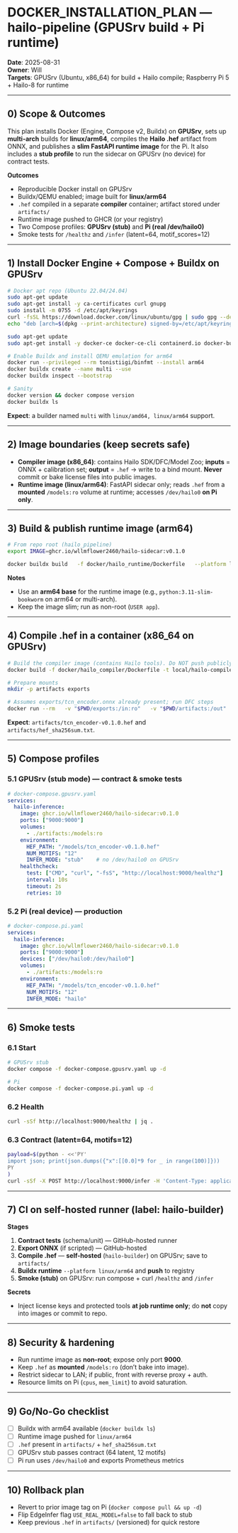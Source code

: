 # DOCKER_INSTALLATION_PLAN — hailo-pipeline (GPUSrv build + Pi runtime)

**Date**: 2025-08-31  
**Owner**: Will  
**Targets**: GPUSrv (Ubuntu, x86_64) for build + Hailo compile; Raspberry Pi 5 + Hailo-8 for runtime

---

## 0) Scope & Outcomes

This plan installs Docker (Engine, Compose v2, Buildx) on **GPUSrv**, sets up **multi-arch** builds for **linux/arm64**, compiles the **Hailo .hef** artifact from ONNX, and publishes a **slim FastAPI runtime image** for the Pi. It also includes a **stub profile** to run the sidecar on GPUSrv (no device) for contract tests.

**Outcomes**
- Reproducible Docker install on GPUSrv
- Buildx/QEMU enabled; image built for **linux/arm64**
- `.hef` compiled in a separate **compiler** container; artifact stored under `artifacts/`
- Runtime image pushed to GHCR (or your registry)
- Two Compose profiles: **GPUSrv (stub)** and **Pi (real /dev/hailo0)**
- Smoke tests for `/healthz` and `/infer` (latent=64, motif_scores=12)

---

## 1) Install Docker Engine + Compose + Buildx on GPUSrv

```bash
# Docker apt repo (Ubuntu 22.04/24.04)
sudo apt-get update
sudo apt-get install -y ca-certificates curl gnupg
sudo install -m 0755 -d /etc/apt/keyrings
curl -fsSL https://download.docker.com/linux/ubuntu/gpg | sudo gpg --dearmor -o /etc/apt/keyrings/docker.gpg
echo "deb [arch=$(dpkg --print-architecture) signed-by=/etc/apt/keyrings/docker.gpg] https://download.docker.com/linux/ubuntu $(. /etc/os-release; echo $VERSION_CODENAME) stable" | sudo tee /etc/apt/sources.list.d/docker.list > /dev/null

sudo apt-get update
sudo apt-get install -y docker-ce docker-ce-cli containerd.io docker-buildx-plugin docker-compose-plugin

# Enable Buildx and install QEMU emulation for arm64
docker run --privileged --rm tonistiigi/binfmt --install arm64
docker buildx create --name multi --use
docker buildx inspect --bootstrap

# Sanity
docker version && docker compose version
docker buildx ls
```

**Expect**: a builder named `multi` with `linux/amd64, linux/arm64` support.

---

## 2) Image boundaries (keep secrets safe)

- **Compiler image (x86_64)**: contains Hailo SDK/DFC/Model Zoo; **inputs** = ONNX + calibration set; **output** = `.hef` → write to a bind mount. **Never** commit or bake license files into public images.
- **Runtime image (linux/arm64)**: FastAPI sidecar only; reads `.hef` from a **mounted** `/models:ro` volume at runtime; accesses `/dev/hailo0` **on Pi only**.

---

## 3) Build & publish runtime image (arm64)

```bash
# From repo root (hailo_pipeline)
export IMAGE=ghcr.io/wllmflower2460/hailo-sidecar:v0.1.0

docker buildx build   -f docker/hailo_runtime/Dockerfile   --platform linux/arm64   -t $IMAGE   --push .
```

**Notes**
- Use an **arm64 base** for the runtime image (e.g., `python:3.11-slim-bookworm` on arm64 or multi-arch).
- Keep the image slim; run as non-root (`USER app`).

---

## 4) Compile .hef in a container (x86_64 on GPUSrv)

```bash
# Build the compiler image (contains Hailo tools). Do NOT push publicly.
docker build -f docker/hailo_compiler/Dockerfile -t local/hailo-compiler:x86_64 .

# Prepare mounts
mkdir -p artifacts exports

# Assumes exports/tcn_encoder.onnx already present; run DFC steps
docker run --rm   -v "$PWD/exports:/in:ro"   -v "$PWD/artifacts:/out"   local/hailo-compiler:x86_64   bash -lc 'set -euo pipefail;     cp /in/tcn_encoder.onnx .;     hailomz parse --model hailo_models/tcn_encoder.yaml;     hailomz optimize --model hailo_models/tcn_encoder.yaml;     hailomz compile --model hailo_models/tcn_encoder.yaml;     mv *.hef /out/ && cd /out && sha256sum *.hef > hef_sha256sum.txt && ls -lh'
```

**Expect**: `artifacts/tcn_encoder-v0.1.0.hef` and `artifacts/hef_sha256sum.txt`.

---

## 5) Compose profiles

### 5.1 GPUSrv (stub mode) — contract & smoke tests
```yaml
# docker-compose.gpusrv.yaml
services:
  hailo-inference:
    image: ghcr.io/wllmflower2460/hailo-sidecar:v0.1.0
    ports: ["9000:9000"]
    volumes:
      - ./artifacts:/models:ro
    environment:
      HEF_PATH: "/models/tcn_encoder-v0.1.0.hef"
      NUM_MOTIFS: "12"
      INFER_MODE: "stub"    # no /dev/hailo0 on GPUSrv
    healthcheck:
      test: ["CMD", "curl", "-fsS", "http://localhost:9000/healthz"]
      interval: 10s
      timeout: 2s
      retries: 10
```

### 5.2 Pi (real device) — production
```yaml
# docker-compose.pi.yaml
services:
  hailo-inference:
    image: ghcr.io/wllmflower2460/hailo-sidecar:v0.1.0
    ports: ["9000:9000"]
    devices: ["/dev/hailo0:/dev/hailo0"]
    volumes:
      - ./artifacts:/models:ro
    environment:
      HEF_PATH: "/models/tcn_encoder-v0.1.0.hef"
      NUM_MOTIFS: "12"
      INFER_MODE: "hailo"
```

---

## 6) Smoke tests

### 6.1 Start
```bash
# GPUSrv stub
docker compose -f docker-compose.gpusrv.yaml up -d

# Pi
docker compose -f docker-compose.pi.yaml up -d
```

### 6.2 Health
```bash
curl -sSf http://localhost:9000/healthz | jq .
```

### 6.3 Contract (latent=64, motifs=12)
```bash
payload=$(python - <<'PY'
import json; print(json.dumps({"x":[[0.0]*9 for _ in range(100)]}))
PY
)
curl -sSf -X POST http://localhost:9000/infer -H 'Content-Type: application/json' -d "$payload" | jq -e '.latent|length==64 and .motif_scores|length==12' >/dev/null && echo "OK"
```

---

## 7) CI on self-hosted runner (label: hailo-builder)

**Stages**
1) **Contract tests** (schema/unit) — GitHub-hosted runner  
2) **Export ONNX** (if scripted) — GitHub-hosted  
3) **Compile .hef** — **self-hosted** (`hailo-builder`) on GPUSrv; save to `artifacts/`  
4) **Buildx runtime** `--platform linux/arm64` and **push** to registry  
5) **Smoke (stub)** on GPUSrv: run compose + curl `/healthz` and `/infer`

**Secrets**
- Inject license keys and protected tools **at job runtime only**; do **not** copy into images or commit to repo.

---

## 8) Security & hardening

- Run runtime image as **non-root**; expose only port **9000**.  
- Keep `.hef` as **mounted** `/models:ro` (don’t bake into image).  
- Restrict sidecar to LAN; if public, front with reverse proxy + auth.  
- Resource limits on Pi (`cpus`, `mem_limit`) to avoid saturation.

---

## 9) Go/No-Go checklist

- [ ] Buildx with arm64 available (`docker buildx ls`)  
- [ ] Runtime image pushed for `linux/arm64`  
- [ ] `.hef` present in `artifacts/` + `hef_sha256sum.txt`  
- [ ] GPUSrv stub passes contract (64 latent, 12 motifs)  
- [ ] Pi run uses `/dev/hailo0` and exports Prometheus metrics

---

## 10) Rollback plan

- Revert to prior image tag on Pi (`docker compose pull && up -d`)  
- Flip EdgeInfer flag `USE_REAL_MODEL=false` to fall back to stub  
- Keep previous `.hef` in `artifacts/` (versioned) for quick restore
